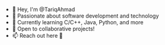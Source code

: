 - 👋 Hey, I'm @TariqAhmad
- 👀 Passionate about software development and technology
- 🌱 Currently learning C/C++, Java, Python, and more
- 💞️ Open to collaborative projects!
- 📫 Reach out here 📧

<!---
godofcode007/godofcode007 is a ✨ special ✨ repository because its `README.md` (this file) appears on your GitHub profile.
You can click the Preview link to take a look at your changes.
--->
